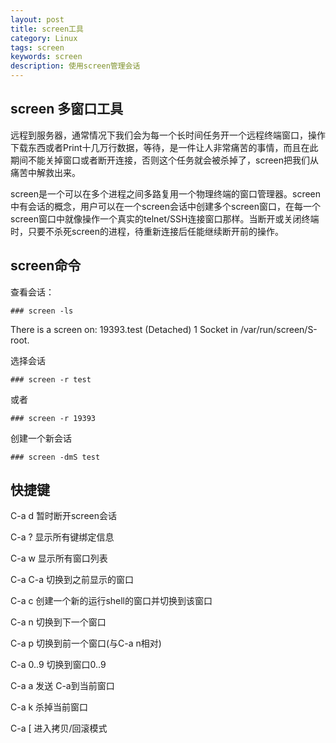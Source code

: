 ```yaml
---
layout: post
title: screen工具
category: Linux
tags: screen
keywords: screen
description: 使用screen管理会话
---
```


## screen 多窗口工具
远程到服务器，通常情况下我们会为每一个长时间任务开一个远程终端窗口，操作下载东西或者Print十几万行数据，等待，是一件让人非常痛苦的事情，而且在此期间不能关掉窗口或者断开连接，否则这个任务就会被杀掉了，screen把我们从痛苦中解救出来。

screen是一个可以在多个进程之间多路复用一个物理终端的窗口管理器。screen中有会话的概念，用户可以在一个screen会话中创建多个screen窗口，在每一个screen窗口中就像操作一个真实的telnet/SSH连接窗口那样。当断开或关闭终端时，只要不杀死screen的进程，待重新连接后任能继续断开前的操作。

## screen命令
查看会话：

```
### screen -ls
```

There is a screen on:
19393.test      (Detached)
1 Socket in /var/run/screen/S-root.

选择会话

```
### screen -r test
```

或者

```
### screen -r 19393
```

创建一个新会话

```
### screen -dmS test
```

## 快捷键

C-a d 暂时断开screen会话

C-a ?	显示所有键绑定信息

C-a w	显示所有窗口列表

C-a C-a	切换到之前显示的窗口

C-a c	创建一个新的运行shell的窗口并切换到该窗口

C-a n	切换到下一个窗口

C-a p	切换到前一个窗口(与C-a n相对)

C-a 0..9	切换到窗口0..9

C-a a	发送 C-a到当前窗口

C-a k	杀掉当前窗口

C-a [	进入拷贝/回滚模式
